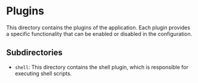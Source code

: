 # Plugins

This directory contains the plugins of the application. Each plugin provides a specific functionality that can be enabled or disabled in the configuration.

## Subdirectories

- `shell`: This directory contains the shell plugin, which is responsible for executing shell scripts.

